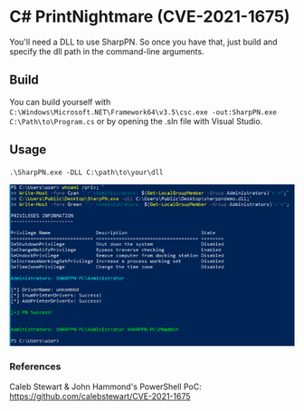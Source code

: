 # C# PrintNightmare (CVE-2021-1675)

You'll need a DLL to use SharpPN. So once you have that, just build and specify the dll path in the command-line arguments.

## Build  
You can build yourself with `C:\Windows\Microsoft.NET\Framework64\v3.5\csc.exe -out:SharpPN.exe C:\Path\to\Program.cs` or by opening the .sln file with Visual Studio.

## Usage  
`.\SharpPN.exe -DLL C:\path\to\your\dll`  

![Alt text](/images/SharpPN_Working.PNG)


### References  
Caleb Stewart & John Hammond's PowerShell PoC: https://github.com/calebstewart/CVE-2021-1675
